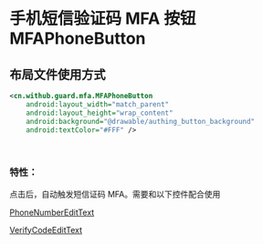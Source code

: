 # 手机短信验证码 MFA 按钮 MFAPhoneButton

## 布局文件使用方式

```xml
<cn.withub.guard.mfa.MFAPhoneButton
    android:layout_width="match_parent"
    android:layout_height="wrap_content"
    android:background="@drawable/authing_button_background"
    android:textColor="#FFF" />
```

<br>

### 特性：

点击后，自动触发短信证码 MFA。需要和以下控件配合使用

[PhoneNumberEditText](./hc_phone_number_edit_text.md)

[VerifyCodeEditText](./hc_verify_code_edit_text.md)
